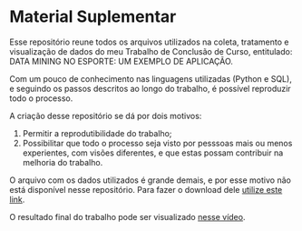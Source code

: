 # Material Suplementar

Esse repositório reune todos os arquivos utilizados na coleta, tratamento e visualização de dados do meu Trabalho de Conclusão de Curso, entitulado: DATA MINING NO ESPORTE: UM EXEMPLO DE APLICAÇÃO.

Com um pouco de conhecimento nas linguagens utilizadas (Python e SQL), e seguindo os passos descritos ao longo do trabalho, é possível reproduzir todo o processo.

A criação desse repositório se dá por dois motivos:
1) Permitir a reprodutibilidade do trabalho;
2) Possibilitar que todo o processo seja visto por pesssoas mais ou menos experientes, com visões diferentes, e que estas possam contribuir na melhoria do trabalho.

O arquivo com os dados utilizados é grande demais, e por esse motivo não está disponível nesse repositório. Para fazer o download dele [utilize este link](https://drive.google.com/drive/folders/16vqTLCfIW4lPVSndFd1wqQ2Thn85jUTn?usp=sharing).

O resultado final do trabalho pode ser visualizado [nesse vídeo](https://youtu.be/KQHImI5VyNU).
